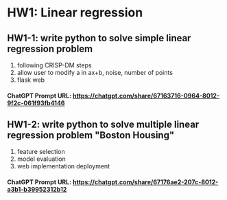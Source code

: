 # HW1: Linear regression
## HW1-1: write python to solve simple linear regression problem
1. following CRISP-DM steps
2. allow user to modify a in ax+b, noise, number of points 
3. flask web

#### ChatGPT Prompt URL: https://chatgpt.com/share/67163716-0964-8012-9f2c-061f93fb4146

## HW1-2: write python to solve multiple linear regression problem "Boston Housing"
1. feature selection 
2. model evaluation
3. web implementation deployment

#### ChatGPT Prompt URL: https://chatgpt.com/share/67176ae2-207c-8012-a3b1-b39952312b12
